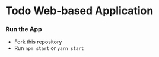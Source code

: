 # Todo Web-based Application

### Run the App

- Fork this repository
- Run `npm start` or `yarn start`
